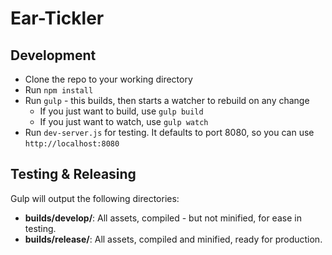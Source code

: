 # Ear-Tickler

## Development
* Clone the repo to your working directory
* Run `npm install`
* Run `gulp` - this builds, then starts a watcher to rebuild on any change
  * If you just want to build, use `gulp build`
  * If you just want to watch, use `gulp watch`
* Run `dev-server.js` for testing. It defaults to port 8080, so you can use `http://localhost:8080`

## Testing & Releasing
Gulp will output the following directories:
* **builds/develop/**: All assets, compiled - but not minified, for ease in testing.
* **builds/release/**: All assets, compiled and minified, ready for production.
